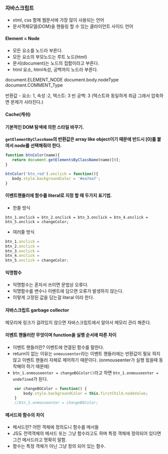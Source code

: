 ### 자바스크립트 
- xtml, css 함께 웹문서에 가장 많이 사용되는 언어
- 문서객체모델(DOM)을 핸들링 할 수 있는 클라이언트 사이드 언어

#### Element = Node
- 모든 요소를 노드라 부른다. 
- 모든 요소의 부모노드는 루트 노드(html)
- 문서(document)는  노드의 집합이라고 부른다.
- html 요소, html속성, 공백까지 노드라 부른다.

document.ELEMENT_NODE
document.body.nodeType 
document.COMMENT_Type

반환값 - 요소: 1, 속성 :2, 텍스트: 3 빈 공백: 3 (텍스트와 동일하게 취급 그래서 압축하면 문제가 사라진다.)

#### Cache(캐쉬)

#### 기본적인 DOM 탐색에 의한 스타일 바꾸기.
 
 **`getElementByClassName`의 반환값은 array like object이기 때문에 반드시 [0]를 붙여서 node를 선택해줘야 한다.**
 ```javascript
 function btnColor(name){
	return document.getElementsByClassName(name)[0];
}

btnColor('btn_red').onclick = function(){
	body.style.backgroundColor = '#ea7ea7';
}
```

#### 이벤트핸들러에 함수를 literal로 지정 할 때 두가지 표기법.

- 한줄 방식 

`btn_1.onclick = btn_2.onclick = btn_3.onclick = btn_4.onclick = btn_5.onclick = changeColor;`

- 여러줄 방식

```javascript
btn_1.onclick = 
btn_2.onclick =
btn_3.onclick =
btn_4.onclick =
btn_5.onclick = changeColor;
```

#### 익명함수
- 익명함수는 혼자서 쓰이면 문법상 오류다.
- 익명함수를 변수나 이벤트에 담으면 오류가 발생하지 않는다.
- 이렇게 고정된 값을 담는걸 literal 이라 한다.

#### 자바스크립트 garbage collector
메모리에 링크가 걸려있지 않으면 자바스크립트에서 알아서 메모리 관리 해준다.

#### 이벤트 핸들러란 무엇이며 function을 실행 순서에 따른 차이
- 이벤트 핸들러란? 이벤트에 연결된 함수를 말한다.
- return이 없는 이유는 `onmouseenter`라는 이벤트 핸들러에는 반환값이 필요 하지 않고 이벤트 핸들러 자체로 제어하기 때문이다. (onmouseenter가 실행 됬을때 동작해야 하기 때문에)
- `btn_1.onmouseenter = changeBGColor()`라고 하면 `btn_1.onmouseenter = undefined`가 된다.

```javascript
	var changeBGColor = function() {
		body.style.backgroundColor = this.firstChild.nodeValue;
	}
	//btn_1.onmouseenter = changeBGColor; 
```

#### 메서드와 함수의 차이
- 메서드란? 어떤 객체에 정의도니 함수를 메서들
- JS도 전역객체의 메서드 또는 그냥 함수라고도 하며 특정 객체에 정의되어 있다면 그건 메서드라고 명확히 말함.
- 함수는 특정 객체가 아닌 그냥 정의 되어 있는 함수.
